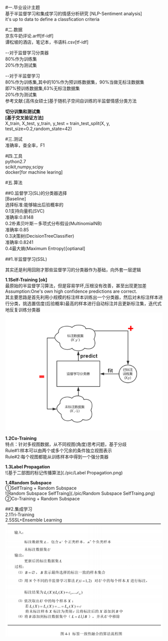 #一.毕业设计主题  
基于半监督学习和集成学习的情感分析研究 
[NLP-Sentiment analysis]  
it's up to data to define a classfication criteria  

#二.数据  
京东牛奶评论.arff[tf-idf]  
谭松坡的酒店，笔记本，书语料.csv[tf-idf]  

--对于监督学习分类器  
80%作为训练集  
20%作为测试集  

--对于半监督学习  
80%作为训练集,其中的10%作为预训练数据集，90%当做无标注数据集  
即7%预训练数据集,63%无标注数据集  
20%作为测试集  
参考文献:[高伟女硕士]基于随机子空间自训练的半监督情感分类方法  

**切分训集和测试集**  
**[基于交叉验证方法]**  
X_train, X_test, y_train, y_test = train_test_split(X, y, test_size=0.2,random_state=42)  

#三.测试  
准确率，查全率，F1  


#四.工具  
python2.7   
scikit,numpy,scipy  
docker[for machine learing]  

#五.算法  

##0.监督学习(SL)的分类器选择  
[Baseline]  
选择标准:能够输出后验概率的  
0.1支持向量机(SVC)  
准确率:0.8148  
0.2朴素贝叶斯－多项式分布假设(MultinomialNB)  
准确率:0.85  
0.3决策树(DecisionTreeClassifier)  
准确率:0.8241  
0.4最大熵(Maximum Entropy)[optianal]

##1.半监督学习(SSL)  

其实还是利用回刚才那些监督学习的分类器作为基础，向外套一层逻辑  

**1.1Self-Training [ok]**  
最原始的半监督学习算法，但是容易学坏,压根没有改善，甚至出现更加差  
Assumption:One's own high confidence predictions are correct.  
其主要思路是首先利用小规模的标注样本训练出一个分类器，然后对未标注样本进行分类，挑选置信度(后验概率)最高的样本进行自动标注并且更新标注集，迭代式地反复训练分类器    
![Self-Training](./pic/SelfTraining.png)  

**1.2Co-Training**  
特点：针对多视图数据，从不同视图(角度)思考问题，基于分歧  
Rule#1:样本可以由两个或多个冗余的条件独立视图表示  
Rule#2:每个视图都能从训练样本中得到一个强分类器  

**1.3Label Propagation**  
![基于二部图的标记传播算法](./pic/Label Propagation.png)  

**1.4Random Subspace**  
①SelfTraing + Random Subspace  
![Random Subspace SelfTraing](./pic/Random Subspace SelfTraing.png)  
②Co-Training + Random Subspace  

##2.集成学习  
2.1Tri-Training  
2.5SSL+Ensemble Learning  
![标签一致性融合算法,偏向集成学习](./pic/标签一致性融合算法.png)